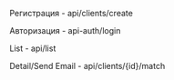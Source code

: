 
Регистрация - api/clients/create

Авторизация - api-auth/login

List - api/list

Detail/Send Email - api/clients/{id}/match
